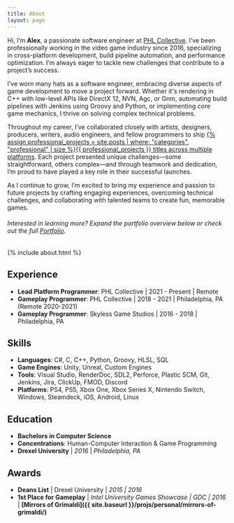 ```yaml
---
title: About
layout: page
---
```


Hi, I’m **Alex**, a passionate software engineer at [PHL Collective](https://www.phlcollective.com/). I’ve been professionally working in the video game industry since 2016, specializing in cross-platform development, build pipeline automation, and performance optimization. I’m always eager to tackle new challenges that contribute to a project’s success.

I’ve worn many hats as a software engineer, embracing diverse aspects of game development to move a project forward. Whether it's rendering in C++ with low-level APIs like DirectX 12, NVN, Agc, or Gnm, automating build pipelines with Jenkins using Groovy and Python, or implementing core game mechanics, I thrive on solving complex technical problems.

Throughout my career, I’ve collaborated closely with artists, designers, producers, writers, audio engineers, and fellow programmers to ship [{% assign professional_projects = site.posts | where: "categories", "professional" | size %}{{ professional_projects }} titles across multiple platforms](https://alexsh.me/projects/). Each project presented unique challenges—some straightforward, others complex—and through teamwork and dedication, I’m proud to have played a key role in their successful launches.

As I continue to grow, I’m excited to bring my experience and passion to future projects by crafting engaging experiences, overcoming technical challenges, and collaborating with talented teams to create fun, memorable games.

###### Interested in learning more? Expand the portfolio overview below or check out the full [Portfolio](/projects/).

{% include about.html %}

## Experience
- **Lead Platform Programmer**: PHL Collective \| 2021 - Present \| Remote
- **Gameplay Programmer**: PHL Collective \| 2018 - 2021 \| Philadelphia, PA (Remote 2020-2021)
- **Gameplay Programmer**: Skyless Game Studios \| 2016 - 2018 \| Philadelphia, PA

## Skills
- **Languages**: C#, C, C++, Python, Groovy, HLSL, SQL
- **Game Engines**: Unity, Unreal, Custom Engines
- **Tools**: Visual Studio, RenderDoc, SDL2, Perforce, Plastic SCM, Git, Jenkins, Jira, ClickUp, FMOD, Discord
- **Platforms**: PS4, PS5, Xbox One, Xbox Series X, Nintendo Switch, Windows, Steamdeck, iOS, Android, Linux

## Education
- **Bachelors in Computer Science**
- **Concentrations**: Human-Computer Interaction & Game Programming
- **Drexel University** \| *2016* \| *Philadelphia, PA*

## Awards
- **Deans List** \| Drexel University \| *2015 \| 2016*
- **1st Place for Gameplay** \| *Intel University Games Showcase \| GDC \| 2016* \| **[Mirrors of Grimaldi]({{ site.baseurl }}/projs/personal/mirrors-of-grimaldi/)**